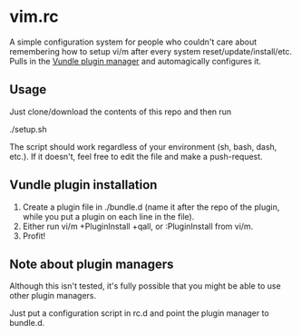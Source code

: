 vim.rc
======

A simple configuration system for people who couldn't care about remembering how to setup vi/m after every system reset/update/install/etc.
Pulls in the [Vundle plugin manager](https://github.com/gmarik/Vundle.vim "qmarik/Vundle.vim") and automagically configures it.

Usage
-----

Just clone/download the contents of this repo and then run

  ./setup.sh

The script should work regardless of your environment (sh, bash, dash, etc.).
If it doesn't, feel free to edit the file and make a push-request.

Vundle plugin installation
--------------------------

1. Create a plugin file in ./bundle.d (name it after the repo of the plugin, while you put a plugin on each line in the file).
2. Either run vi/m +PluginInstall +qall, or :PluginInstall from vi/m.
3. Profit!

Note about plugin managers
-------------------------

Although this isn't tested, it's fully possible that you might be able to use other plugin managers.

Just put a configuration script in rc.d and point the plugin manager to bundle.d.
